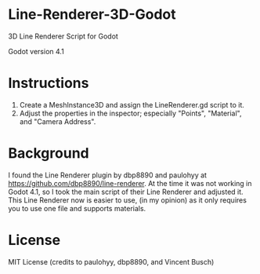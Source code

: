 # Line-Renderer-3D-Godot
 3D Line Renderer Script for Godot

Godot version 4.1

# Instructions
1. Create a MeshInstance3D and assign the LineRenderer.gd script to it.
2. Adjust the properties in the inspector; especially "Points", "Material", and "Camera Address".

# Background
I found the Line Renderer plugin by dbp8890 and paulohyy at https://github.com/dbp8890/line-renderer.
At the time it was not working in Godot 4.1, so I took the main script of their Line Renderer and adjusted it.
This Line Renderer now is easier to use, (in my opinion) as it only requires you to use one file and supports materials.

# License
MIT License (credits to paulohyy, dbp8890, and Vincent Busch)